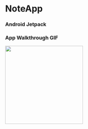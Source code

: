 # NoteApp

### Android Jetpack

### App Walkthrough GIF
 <img src="http://g.recordit.co/OziIxEYQt1.gif" width=250>
